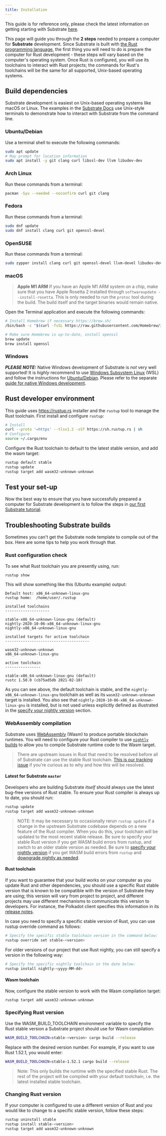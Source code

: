 ```yaml
---
title: Installation
---
```


This guide is for reference only, please check the latest information on getting starting with Substrate 
[here](https://docs.substrate.io/main-docs/install/).

This page will guide you through the **2 steps** needed to prepare a computer for **Substrate** development.
Since Substrate is built with [the Rust programming language](https://www.rust-lang.org/), the first
thing you will need to do is prepare the computer for Rust development - these steps will vary based
on the computer's operating system. Once Rust is configured, you will use its toolchains to interact
with Rust projects; the commands for Rust's toolchains will be the same for all supported,
Unix-based operating systems.

## Build dependencies

Substrate development is easiest on Unix-based operating systems like macOS or Linux. The examples
in the [Substrate Docs](https://docs.substrate.io) use Unix-style terminals to demonstrate how to
interact with Substrate from the command line.

### Ubuntu/Debian

Use a terminal shell to execute the following commands:

```bash
sudo apt update
# May prompt for location information
sudo apt install -y git clang curl libssl-dev llvm libudev-dev
```

### Arch Linux

Run these commands from a terminal:

```bash
pacman -Syu --needed --noconfirm curl git clang
```

### Fedora

Run these commands from a terminal:

```bash
sudo dnf update
sudo dnf install clang curl git openssl-devel
```

### OpenSUSE

Run these commands from a terminal:

```bash
sudo zypper install clang curl git openssl-devel llvm-devel libudev-devel
```

### macOS

> **Apple M1 ARM**
> If you have an Apple M1 ARM system on a chip, make sure that you have Apple Rosetta 2
> installed through `softwareupdate --install-rosetta`. This is only needed to run the
> `protoc` tool during the build. The build itself and the target binaries would remain native.

Open the Terminal application and execute the following commands:

```bash
# Install Homebrew if necessary https://brew.sh/
/bin/bash -c "$(curl -fsSL https://raw.githubusercontent.com/Homebrew/install/master/install.sh)"

# Make sure Homebrew is up-to-date, install openssl
brew update
brew install openssl
```

### Windows

**_PLEASE NOTE:_** Native Windows development of Substrate is _not_ very well supported! It is _highly_
recommend to use [Windows Subsystem Linux](https://docs.microsoft.com/en-us/windows/wsl/install-win10)
(WSL) and follow the instructions for [Ubuntu/Debian](#ubuntudebian).
Please refer to the separate
[guide for native Windows development](https://docs.substrate.io/main-docs/install/windows/).

## Rust developer environment

This guide uses <https://rustup.rs> installer and the `rustup` tool to manage the Rust toolchain.
First install and configure `rustup`:

```bash
# Install
curl --proto '=https' --tlsv1.2 -sSf https://sh.rustup.rs | sh
# Configure
source ~/.cargo/env
```

Configure the Rust toolchain to default to the latest stable version, and add the wasm target:

```bash
rustup default stable
rustup update
rustup target add wasm32-unknown-unknown
```

## Test your set-up

Now the best way to ensure that you have successfully prepared a computer for Substrate
development is to follow the steps in [our first Substrate tutorial](https://docs.substrate.io/tutorials/v3/create-your-first-substrate-chain/).

## Troubleshooting Substrate builds

Sometimes you can't get the Substrate node template
to compile out of the box. Here are some tips to help you work through that.

### Rust configuration check

To see what Rust toolchain you are presently using, run:

```bash
rustup show
```

This will show something like this (Ubuntu example) output:

```text
Default host: x86_64-unknown-linux-gnu
rustup home:  /home/user/.rustup

installed toolchains
--------------------

stable-x86_64-unknown-linux-gnu (default)
nightly-2020-10-06-x86_64-unknown-linux-gnu
nightly-x86_64-unknown-linux-gnu

installed targets for active toolchain
--------------------------------------

wasm32-unknown-unknown
x86_64-unknown-linux-gnu

active toolchain
----------------

stable-x86_64-unknown-linux-gnu (default)
rustc 1.50.0 (cb75ad5db 2021-02-10)
```

As you can see above, the default toolchain is stable, and the
`nightly-x86_64-unknown-linux-gnu` toolchain as well as its `wasm32-unknown-unknown` target is installed.
You also see that `nightly-2020-10-06-x86_64-unknown-linux-gnu` is installed, but is not used unless explicitly defined as illustrated in the [specify your nightly version](#specifying-nightly-version)
section.

### WebAssembly compilation

Substrate uses [WebAssembly](https://webassembly.org) (Wasm) to produce portable blockchain
runtimes. You will need to configure your Rust compiler to use
[`nightly` builds](https://doc.rust-lang.org/book/appendix-07-nightly-rust.html) to allow you to
compile Substrate runtime code to the Wasm target.

> There are upstream issues in Rust that need to be resolved before all of Substrate can use the stable Rust toolchain.
> [This is our tracking issue](https://github.com/paritytech/substrate/issues/1252) if you're curious as to why and how this will be resolved.

#### Latest for Substrate `master`

Developers who are building Substrate _itself_ should always use the latest bug-free versions of
Rust stable. To ensure your Rust compiler is always up to date, you should run:

```bash
rustup update
rustup target add wasm32-unknown-unknown
```

> NOTE: It may be necessary to occasionally rerun `rustup update` if a change in the upstream Substrate
> codebase depends on a new feature of the Rust compiler. When you do this, your toolchain will be updated 
> to the most recent stable release. Be sure to specify your stable Rust version if you get WASM build errors 
> from rustup, and switch to an older stable version as needed.
> Be sure to [specify your nightly version](#specifying-nightly-version) if you get WASM build errors
> from `rustup` and [downgrade nightly as needed](#downgrading-rust-nightly).

#### Rust toolchain

If you want to guarantee that your build works on your computer as you update Rust and other dependencies, 
you should use a specific Rust stable version that is known to be compatible with the version of Substrate 
they are using; this version will vary from project to project, and different projects may use different 
mechanisms to communicate this version to developers. For instance, the Polkadot client specifies 
this information in its [release notes](https://github.com/paritytech/polkadot/releases).

In case you need to specify a specific stable version of Rust, you can use rustup override command as follows:
```bash
# Specify the specific stable toolchain version in the command below:
rustup override set stable-<version>
```

For older versions of our project that use Rust nightly, you can still specify a version in the following way:
```bash
# Specify the specific nightly toolchain in the date below:
rustup install nightly-<yyyy-MM-dd>
```

#### Wasm toolchain

Now, configure the stable version to work with the Wasm compilation target:

```bash
rustup target add wasm32-unknown-unknown
```

### Specifying Rust version

Use the WASM_BUILD_TOOLCHAIN environment variable to specify the Rust stable version a Substrate project
 should use for Wasm compilation:

```bash
WASM_BUILD_TOOLCHAIN=stable-<version> cargo build --release
```

Replace <version> with the desired version number. For example, if you want to use Rust 1.52.1, 
you would enter:

```bash
WASM_BUILD_TOOLCHAIN=stable-1.52.1 cargo build --release
```

> Note: This only builds the runtime with the specified stable Rust. The rest of the project will be compiled 
> with your default toolchain, i.e. the latest installed stable toolchain.

### Changing Rust version

If your computer is configured to use a different version of Rust and you would like to change to a 
specific stable version, follow these steps:

```bash
rustup uninstall stable
rustup install stable-<version>
rustup target add wasm32-unknown-unknown
```

